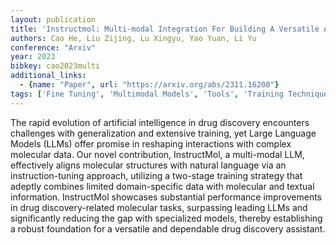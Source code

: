 ```yaml
---
layout: publication
title: 'Instructmol: Multi-modal Integration For Building A Versatile And Reliable Molecular Assistant In Drug Discovery'
authors: Cao He, Liu Zijing, Lu Xingyu, Yao Yuan, Li Yu
conference: "Arxiv"
year: 2023
bibkey: cao2023multi
additional_links:
  - {name: "Paper", url: "https://arxiv.org/abs/2311.16208"}
tags: ['Fine Tuning', 'Multimodal Models', 'Tools', 'Training Techniques']
---
```

The rapid evolution of artificial intelligence in drug discovery encounters challenges with generalization and extensive training, yet Large Language Models (LLMs) offer promise in reshaping interactions with complex molecular data. Our novel contribution, InstructMol, a multi-modal LLM, effectively aligns molecular structures with natural language via an instruction-tuning approach, utilizing a two-stage training strategy that adeptly combines limited domain-specific data with molecular and textual information. InstructMol showcases substantial performance improvements in drug discovery-related molecular tasks, surpassing leading LLMs and significantly reducing the gap with specialized models, thereby establishing a robust foundation for a versatile and dependable drug discovery assistant.
